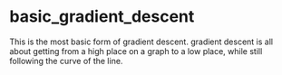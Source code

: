 # basic_gradient_descent
This is the most basic form of gradient descent. gradient descent is all about getting from a high place on a graph to a low place, while still following the curve of the line.
